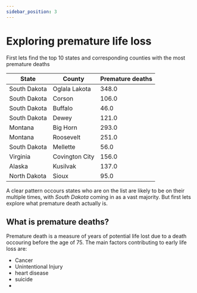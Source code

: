 ```yaml
---
sidebar_position: 3
---
```


# Exploring premature life loss

First lets find the top 10 states and corresponding counties with the most premature deaths

| State 	| County  	| Premature deaths 	|
|---	|---	|---	|
| South Dakota 	| Oglala Lakota 	| 348.0 	|
| South Dakota 	| Corson 	| 106.0 	|
| South Dakota 	| Buffalo 	| 46.0 	|
| South Dakota 	| Dewey 	| 121.0 	|
| Montana 	| Big Horn 	| 293.0 	|
| Montana 	| Roosevelt 	| 251.0 	|
| South Dakota 	| Mellette 	| 56.0 	|
| Virginia 	| Covington City 	| 156.0 	|
| Alaska 	| Kusilvak 	| 137.0 	|
| North Dakota 	| Sioux 	| 95.0 	|


A clear pattern occours states who are on the list are likely to be on their multiple times, with *South Dakota* coming in as a vast majority. 
But first lets explore what premature death actually is.

## What is premature deaths? 

Premature death is a measure of years of potential life lost due to a death occouring before the age of 75. The main factors contributing to early life loss are:
* Cancer
* Unintentional Injury
* heart disease  
* suicide
* 

